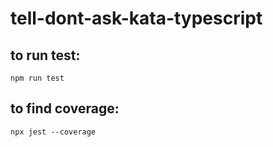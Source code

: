 # tell-dont-ask-kata-typescript

## to run test: 
```
npm run test
```

## to find coverage:
```
npx jest --coverage
```
